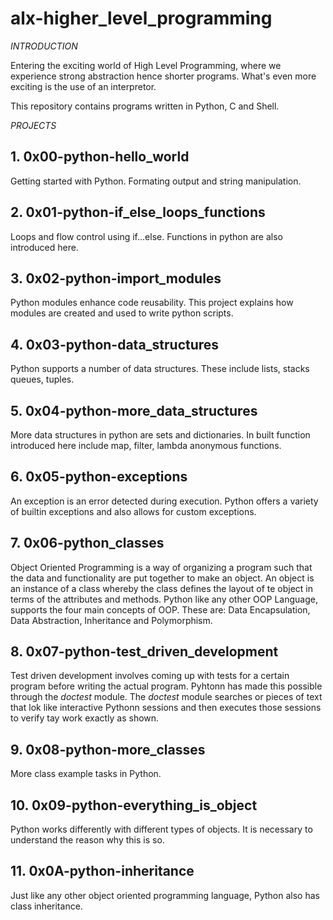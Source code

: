 # alx-higher_level_programming

*INTRODUCTION*

Entering the exciting world of High Level Programming, where we experience strong
 abstraction hence shorter programs. What's even more exciting is the use of an
 interpretor.

 This repository contains programs written in Python, C and Shell.

*PROJECTS*

## 1. 0x00-python-hello_world

Getting started with Python. Formating output and string manipulation.

## 2. 0x01-python-if_else_loops_functions

Loops and flow control using if...else. Functions in python are also introduced here.

## 3. 0x02-python-import_modules

Python modules enhance code reusability. This project explains how modules are created and used to write python scripts.

## 4. 0x03-python-data_structures

Python supports a number of data structures. These include lists, stacks queues, tuples.

## 5. 0x04-python-more_data_structures

More data structures in python are sets and dictionaries. In built function introduced here include map, filter, lambda anonymous functions.

## 6. 0x05-python-exceptions

An exception is an error detected during execution. Python offers a variety of builtin exceptions and also allows for custom exceptions.

## 7. 0x06-python_classes

Object Oriented Programming is a way of organizing a program such that the data and functionality are put together to make an object. 
An object is an instance of a class whereby the class defines the layout of te object in terms of the attributes and methods.
Python like any other OOP Language, supports the four main concepts of OOP. These are: Data Encapsulation, Data Abstraction, Inheritance and Polymorphism.

## 8. 0x07-python-test_driven_development

Test driven development involves coming up with tests for a certain program before writing the actual program. Pyhtonn has made this possible through the *doctest* module. 
The *doctest* module searches or pieces of text that lok like interactive Pythonn sessions and then executes those sessions to verify tay work exactly as shown. 

## 9. 0x08-python-more_classes

More class example tasks in Python.

## 10. 0x09-python-everything_is_object

Python works differently with different types of objects. It is necessary to understand the reason why this is so.

## 11. 0x0A-python-inheritance

Just like any other object oriented programming language, Python also has class inheritance.
